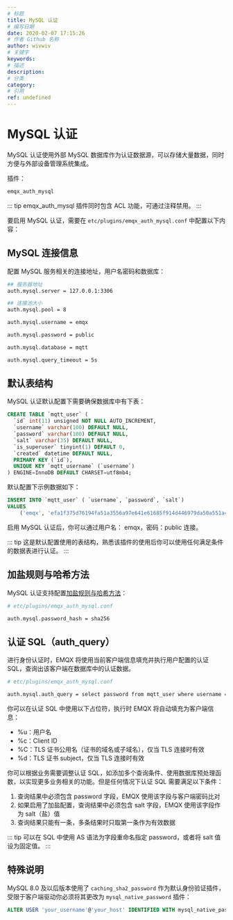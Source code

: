 ```yaml
---
# 标题
title: MySQL 认证
# 编写日期
date: 2020-02-07 17:15:26
# 作者 Github 名称
author: wivwiv
# 关键字
keywords:
# 描述
description:
# 分类
category: 
# 引用
ref: undefined
---
```


# MySQL 认证

MySQL 认证使用外部 MySQL 数据库作为认证数据源，可以存储大量数据，同时方便与外部设备管理系统集成。

插件：

```bash
emqx_auth_mysql
```

::: tip 
emqx_auth_mysql 插件同时包含 ACL 功能，可通过注释禁用。
:::


要启用 MySQL 认证，需要在 `etc/plugins/emqx_auth_mysql.conf` 中配置以下内容：

## MySQL 连接信息

配置 MySQL 服务相关的连接地址，用户名密码和数据库：

```bash
## 服务器地址
auth.mysql.server = 127.0.0.1:3306

## 连接池大小
auth.mysql.pool = 8

auth.mysql.username = emqx

auth.mysql.password = public

auth.mysql.database = mqtt

auth.mysql.query_timeout = 5s
```


## 默认表结构

MySQL 认证默认配置下需要确保数据库中有下表：

```sql
CREATE TABLE `mqtt_user` (
  `id` int(11) unsigned NOT NULL AUTO_INCREMENT,
  `username` varchar(100) DEFAULT NULL,
  `password` varchar(100) DEFAULT NULL,
  `salt` varchar(35) DEFAULT NULL,
  `is_superuser` tinyint(1) DEFAULT 0,
  `created` datetime DEFAULT NULL,
  PRIMARY KEY (`id`),
  UNIQUE KEY `mqtt_username` (`username`)
) ENGINE=InnoDB DEFAULT CHARSET=utf8mb4;
```



默认配置下示例数据如下：

```sql
INSERT INTO `mqtt_user` ( `username`, `password`, `salt`)
VALUES
	('emqx', 'efa1f375d76194fa51a3556a97e641e61685f914d446979da50a551a4333ffd7', NULL);
```

启用 MySQL 认证后，你可以通过用户名： emqx，密码：public 连接。



::: tip 
这是默认配置使用的表结构，熟悉该插件的使用后你可以使用任何满足条件的数据表进行认证。
:::



## 加盐规则与哈希方法

MySQL 认证支持配置[加盐规则与哈希方法](./auth.md#加盐规则与哈希方法)：

```bash
# etc/plugins/emqx_auth_mysql.conf

auth.mysql.password_hash = sha256
```


## 认证 SQL（auth_query）

进行身份认证时，EMQX 将使用当前客户端信息填充并执行用户配置的认证 SQL，查询出该客户端在数据库中的认证数据。

```bash
# etc/plugins/emqx_auth_mysql.conf

auth.mysql.auth_query = select password from mqtt_user where username = '%u' limit 1
```



你可以在认证 SQL 中使用以下占位符，执行时 EMQX 将自动填充为客户端信息：

- %u：用户名
- %c：Client ID
- %C：TLS 证书公用名（证书的域名或子域名），仅当 TLS 连接时有效
- %d：TLS 证书 subject，仅当 TLS 连接时有效



你可以根据业务需要调整认证 SQL，如添加多个查询条件、使用数据库预处理函数，以实现更多业务相关的功能。但是任何情况下认证 SQL 需要满足以下条件：

1. 查询结果中必须包含 password 字段，EMQX 使用该字段与客户端密码比对
2. 如果启用了加盐配置，查询结果中必须包含 salt 字段，EMQX 使用该字段作为 salt（盐）值
3. 查询结果只能有一条，多条结果时只取第一条作为有效数据

::: tip 
可以在 SQL 中使用 AS 语法为字段重命名指定 password，或者将 salt 值设为固定值。
:::


## 特殊说明

MySQL 8.0 及以后版本使用了 `caching_sha2_password` 作为默认身份验证插件，受限于客户端驱动你必须将其更改为 `mysql_native_password` 插件：

```sql
ALTER USER 'your_username'@'your_host' IDENTIFIED WITH mysql_native_password BY 'your_password';
```
